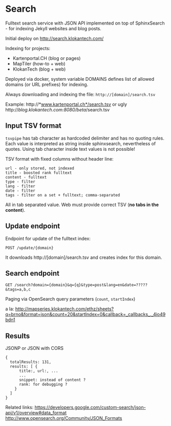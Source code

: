 # Search

Fulltext search service with JSON API implemented on top of SphinxSearch - for indexing Jekyll websites and blog posts.

Initial deploy on http://search.klokantech.com/

Indexing for projects: 
- Kartenportal.CH (blog or pages)
- MapTiler (how-to + web)
- KlokanTech (blog + web) 

Deployed via docker, system variable DOMAINS defines list of allowed domains (or URL prefixes) for indexing.

Always downloading and indexing the file:
`http://[domain]/search.tsv`


Example: http://*www.kartenportal.ch*/search.tsv or ugly http://*blog.klokantech.com:8080/beta*/search.tsv


## Input TSV format

`tsvpipe` has tab character as hardcoded delimiter and has no quoting rules.
Each value is interpreted as string inside sphinxsearch, nevertheless of quotes. Using tab character inside text values is not possible!

TSV format with fixed columns without header line:

```
url - only stored, not indexed
title - boosted rank fulltext
content - fulltext
type - filter
lang - filter
date - filter
tags - filter on a set + fulltext; comma-separated
```

All in tab separated value. Web must provide correct TSV (**no tabs in the content**).

## Update endpoint

Endpoint for update of the fulltext index:

```
POST /update/{domain}
```

It downloads http://[domain]/search.tsv and creates index for this domain.

## Search endpoint

```
GET /search?domain={domain}&q={q}&type=post&lang=en&date=?????&tags=a,b,c
```

Paging via OpenSearch query parameters (`count`, `startIndex`)

a la:
http://mapseries.klokantech.com/ethz/sheets?q=brno&format=json&count=20&startIndex=0&callback=_callbacks_._4io49bdn1

## Results

JSONP or JSON with CORS

```
{
  totalResults: 131,
  results: [ {
      title:, url:, ... 
      ...
      snippet: instead of content ? 
      rank: for debugging ?
    }
  ]
}
```

Related links:
https://developers.google.com/custom-search/json-api/v1/overview#data_format
http://www.opensearch.org/Community/JSON_Formats
